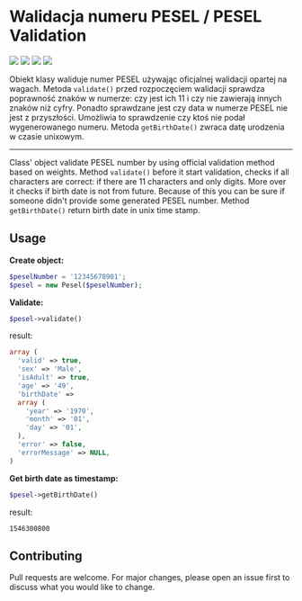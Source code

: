 # Walidacja numeru PESEL / PESEL Validation
![](https://img.shields.io/github/license/michalsroczynski/pesel.svg?style=flat)
![](https://img.shields.io/github/release/michalsroczynski/pesel.svg?style=plastic)
![](https://img.shields.io/github/repo-size/michalsroczynski/pesel.svg?style=plastic)
![](https://img.shields.io/github/downloads/michalsroczynski/pesel/total.svg?style=plastic)

Obiekt klasy waliduje numer PESEL używając oficjalnej walidacji opartej na wagach. 
Metoda `validate()` przed rozpoczęciem walidacji sprawdza poprawność znaków w numerze: 
czy jest ich 11 i czy nie zawierają innych znaków niż cyfry. Ponadto sprawdzane jest czy 
data w numerze PESEL nie jest z przyszłości. Umożliwia to sprawdzenie czy ktoś nie podał 
wygenerowanego numeru. Metoda `getBirthDate()` zwraca datę urodzenia w czasie unixowym.

---
Class' object validate PESEL number by using official validation method based on weights. 
Method `validate()` before it start validation, checks if all characters are correct: 
if there are 11 characters and only digits. More over it checks if birth date is not from 
future. Because of this you can be sure if someone didn't provide some generated PESEL number. 
Method `getBirthDate()` return birth date in unix time stamp.

## Usage

**Create object:**
```php
$peselNumber = '12345678901';
$pesel = new Pesel($peselNumber);
```

**Validate:**
```php
$pesel->validate()
```

result:
```php
array (
  'valid' => true,
  'sex' => 'Male',
  'isAdult' => true,
  'age' => '49',
  'birthDate' => 
  array (
    'year' => '1970',
    'month' => '01',
    'day' => '01',
  ),
  'error' => false,
  'errorMessage' => NULL,
)
```

**Get birth date as timestamp:**

```php
$pesel->getBirthDate()
```

result:
```
1546300800
```

## Contributing
Pull requests are welcome. For major changes, please open an issue first to discuss 
what you would like to change.
